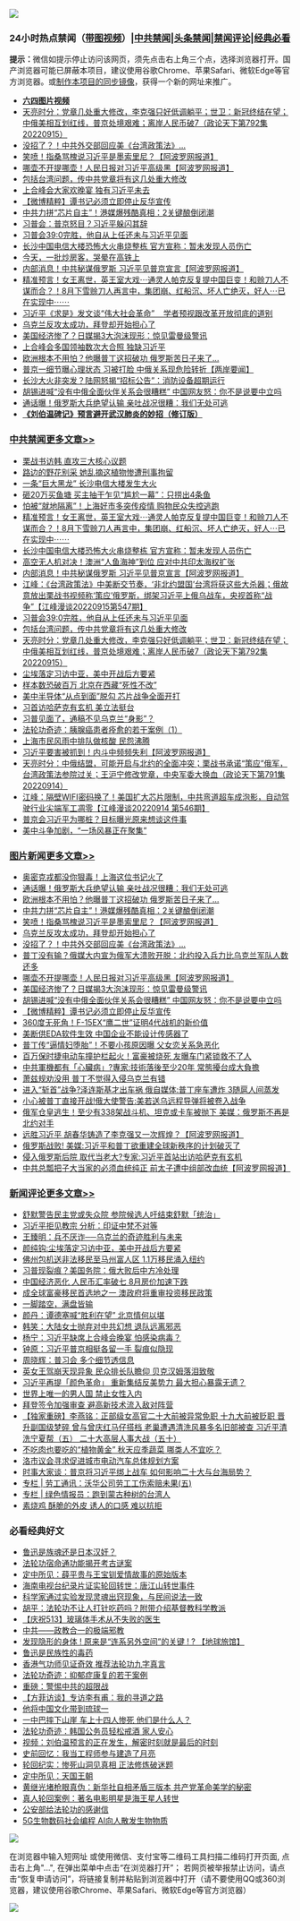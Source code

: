 ![](https://raw.githubusercontent.com/jsvpn/jsproxy/dev/64photo/fqnews-qr.jpg)

<div id="tt">
<h3>24小时热点禁闻（<a href="https://aaa.v2dns.tk/?QAjUl=BgRp5UNKRn&T5Vk=fPVH&Q59Ab=WxGE" target="_blank">带图视频</a>）|<a href="#%E4%B8%AD%E5%85%B1%E7%A6%81%E9%97%BB%E6%9B%B4%E5%A4%9A%E6%96%87%E7%AB%A0">中共禁闻</a>|<a href="#%E5%9B%BE%E7%89%87%E6%96%B0%E9%97%BB%E6%9B%B4%E5%A4%9A%E6%96%87%E7%AB%A0">头条禁闻</a>|<a href="#%E6%96%B0%E9%97%BB%E8%AF%84%E8%AE%BA%E6%9B%B4%E5%A4%9A%E6%96%87%E7%AB%A0">禁闻评论|<a href="#%E5%BF%85%E7%9C%8B%E7%BB%8F%E5%85%B8%E5%A5%BD%E6%96%87">经典必看</a></h3>
<div><b>提示：</b>微信如提示停止访问该网页，须先点击右上角三个点，选择浏览器打开。国产浏览器可能已屏蔽本项目，建议使用谷歌Chrome、苹果Safari、微软Edge等官方浏览器。或<a href="%E5%88%B6%E4%BD%9Cgit%E7%A6%81%E9%97%BB%E9%95%9C%E5%83%8F.md">制作本项目的同步镜像</a>，获得一个新的网址来推广。</div>
<ul>
<li><b><a href="http://d2.v2rss.gq/64.mp4" target="_blank">六四图片视频</a></b></li>
<li><a href="/cbnews/20220916/1785258.md">天亮时分：党章几处重大修改，李克强只好低调躺平；世卫：新冠终结在望；中俄美相互划红线，普京处境艰难；离岸人民币破7（政论天下第792集 20220915）</a></li>
<li><a href="/topimagenews/20220916/1785320.md">没招了？！中共外交部回应美《台湾政策法》…</a></li>
<li><a href="/topimagenews/20220916/1785329.md">笑喷！指桑骂槐说习近平是墨索里尼？【阿波罗网报道】</a></li>
<li><a href="/topimagenews/20220916/1785313.md">哪壶不开提哪壶！人民日报对习近平高级黑【阿波罗网报道】</a></li>
<li><a href="/cbnews/20220916/1785259.md">包括台湾问题，传中共党章将有这几处重大修改</a></li>
<li><a href="/headline/20220916/1785438.md">上合峰会大家欢晚宴 独有习近平未去</a></li>
<li><a href="/topimagenews/20220916/1785297.md">【微博精粹】谭书记必须立即停止反华宣传</a></li>
<li><a href="/topimagenews/20220916/1785365.md">中共力拼“芯片自主”！港媒爆残酷真相：2关键酿倒闭潮</a></li>
<li><a href="/comments/20220916/1785457.md">习普会：普京怒目？习近平躲闪其辞</a></li>
<li><a href="/cbnews/20220916/1785298.md">习普会39:0完胜，他自从上任还未与习近平见面</a></li>
<li><a href="/cbnews/20220916/1785433.md">长沙中国电信大楼恐怖大火串烧整栋 官方宣称：暂未发现人员伤亡</a></li>
<li><a href="/cnnews/20220917/1785625.md">今天，一批炒房客，哭晕在高铁上</a></li>
<li><a href="/cbnews/20220916/1785330.md">内部消息！中共秘谋俄罗斯 习近平见普京宣言【阿波罗网报道】</a></li>
<li><a href="/comments/20220916/1785469.md">精准预言！女王离世，英王室大戏⋯通灵人帕克反复提中国巨变！和赊刀人不谋而合？！8月下雪赊刀人再言中，集团崩、红船沉、坏人亡绝灭，好人⋯已在实现中⋯⋯</a></li>
<li><a href="/ssgc/20220916/1785409.md">习近平《求是》发文谈“伟大社会革命”    学者预视跟改革开放彻底的道别</a></li>
<li><a href="/topimagenews/20220916/1785327.md">乌克兰反攻太成功，拜登却开始担心了</a></li>
<li><a href="/topimagenews/20220916/1785312.md">美国经济惨了？日媒揭3大泡沫现形：惊见雷曼级警讯</a></li>
<li><a href="/cnnews/20220917/1785570.md">上合峰会多国领袖数次大合照 独缺习近平</a></li>
<li><a href="/topimagenews/20220916/1785447.md">欧洲根本不用怕？他曝普丁这招破功 俄罗斯苦日子来了…</a></li>
<li><a href="/bannedvideo/20220916/1785434.md">普京一细节曝心理状态 习被打脸 中俄关系现危险转折【两岸要闻】</a></li>
<li><a href="/cnnews/20220916/1785507.md">长沙大火非突发？陆网怒揭“招标公告”：消防设备超期运行</a></li>
<li><a href="/topimagenews/20220916/1785307.md">胡锡进喊“没有中俄全面伙伴关系会很糟糕” 中国网友怒：你不是说要中立吗</a></li>
<li><a href="/topimagenews/20220916/1785518.md">通话曝！俄罗斯大兵绝望认输 亲吐战况很糟：我们无处可逃</a></li>
<li><b><a href="/comments/20200207/1272816.md" target="_blank">《刘伯温碑记》预言避开武汉肺炎的妙招（修订版）</a></b></li>
</ul>
</div>

<div class="catlist">
<h3><a href="/cbnews/" target="_blank">中共禁闻</a><span><a href="/cbnews/" target="_blank" rel="nofollow">更多文章>></a></span></h3>
<ul>
<li><a href="/cbnews/20220917/1785647.md" target="_blank">栗战书访韩 直攻三大核心议题</a></li>
<li><a href="/cbnews/20220917/1785622.md" target="_blank">路边的野花别采 她乱摘这植物惨遭刑事拘留</a></li>
<li><a href="/cbnews/20220917/1785569.md" target="_blank">一条“巨大黑龙” 长沙电信大楼发生大火</a></li>
<li><a href="/cbnews/20220916/1785519.md" target="_blank">砸20万买鱼塘 买主抽干乍见“尴尬一幕”：只捞出4条鱼</a></li>
<li><a href="/cbnews/20220916/1785506.md" target="_blank">怕被“就地隔离”！上海好市多突传疫情 购物民众失控逃跑</a></li>
<li><a href="/comments/20220916/1785469.md" target="_blank">精准预言！女王离世，英王室大戏⋯通灵人帕克反复提中国巨变！和赊刀人不谋而合？！8月下雪赊刀人再言中，集团崩、红船沉、坏人亡绝灭，好人⋯已在实现中⋯⋯</a></li>
<li><a href="/cbnews/20220916/1785433.md" target="_blank">长沙中国电信大楼恐怖大火串烧整栋 官方宣称：暂未发现人员伤亡</a></li>
<li><a href="/cbnews/20220916/1785359.md" target="_blank">高空无人机对决！澳洲“人鱼海神”到位 应对中共印太海权扩张</a></li>
<li><a href="/cbnews/20220916/1785330.md" target="_blank">内部消息！中共秘谋俄罗斯 习近平见普京宣言【阿波罗网报道】</a></li>
<li><a href="/cbnews/20220916/1785304.md" target="_blank">江峰：《台湾政策法》中美断交节奏，‘非北约盟国’台湾将获这些大杀器；俄故意放出栗战书视频称‘策应’俄罗斯，绑架习近平上俄乌战车，央视首称“战争”【江峰漫谈20220915第547期】</a></li>
<li><a href="/cbnews/20220916/1785298.md" target="_blank">习普会39:0完胜，他自从上任还未与习近平见面</a></li>
<li><a href="/cbnews/20220916/1785259.md" target="_blank">包括台湾问题，传中共党章将有这几处重大修改</a></li>
<li><a href="/cbnews/20220916/1785258.md" target="_blank">天亮时分：党章几处重大修改，李克强只好低调躺平；世卫：新冠终结在望；中俄美相互划红线，普京处境艰难；离岸人民币破7（政论天下第792集 20220915）</a></li>
<li><a href="/cbnews/20220916/1785228.md" target="_blank">尘埃落定习访中亚，美中开战后方要紧</a></li>
<li><a href="/cbnews/20220916/1785151.md" target="_blank">样本数恐破百万 北京在西藏“死性不改”</a></li>
<li><a href="/cbnews/20220916/1785150.md" target="_blank">美中半导体“从点到面”脱勾 芯片战争全面开打</a></li>
<li><a href="/cbnews/20220916/1785120.md" target="_blank">习首访哈萨克有玄机 美立法挺台</a></li>
<li><a href="/cbnews/20220915/1785108.md" target="_blank">习普见面了，通稿不见乌克兰“身影”？</a></li>
<li><a href="/cbnews/20220915/1785047.md" target="_blank">法轮功奇迹：胰腺癌患者痊愈的若干案例（1）</a></li>
<li><a href="/cbnews/20220915/1784967.md" target="_blank">上海市民风雨中排队做核酸 民怨沸腾</a></li>
<li><a href="/cbnews/20220915/1784955.md" target="_blank">习近平要害被抓到！内斗中频频失利【阿波罗网报道】</a></li>
<li><a href="/cbnews/20220915/1784916.md" target="_blank">天亮时分：中俄结盟，可能开启与北约的全面冲突；栗战书承诺“策应”俄军，台湾政策法参院过关；王沪宁修改党章，中央军委大换血（政论天下第791集 20220914）</a></li>
<li><a href="/cbnews/20220915/1784915.md" target="_blank">江峰：隔壁WIFI密码换了！美国扩大芯片限制，中共弯道超车成泡影，自动驾驶行业尖端军工凋零【江峰漫谈20220914 第546期】</a></li>
<li><a href="/cbnews/20220915/1784875.md" target="_blank">普京会习近平为哪桩？目标曝光原来想谈这件事</a></li>
<li><a href="/cbnews/20220915/1784831.md" target="_blank">美中斗争加剧，“一场风暴正在聚集”</a></li>

</ul>
</div>
<div class="catlist">
<h3><a href="/topimagenews/" target="_blank">图片新闻</a><span><a href="/topimagenews/" target="_blank" rel="nofollow">更多文章>></a></span></h3>
<ul>
<li><a href="/topimagenews/20220917/1785704.md" target="_blank">奥密克戎都没你狠毒！上海这位书记火了</a></li>
<li><a href="/topimagenews/20220916/1785518.md" target="_blank">通话曝！俄罗斯大兵绝望认输 亲吐战况很糟：我们无处可逃</a></li>
<li><a href="/topimagenews/20220916/1785447.md" target="_blank">欧洲根本不用怕？他曝普丁这招破功 俄罗斯苦日子来了…</a></li>
<li><a href="/topimagenews/20220916/1785365.md" target="_blank">中共力拼“芯片自主”！港媒爆残酷真相：2关键酿倒闭潮</a></li>
<li><a href="/topimagenews/20220916/1785329.md" target="_blank">笑喷！指桑骂槐说习近平是墨索里尼？【阿波罗网报道】</a></li>
<li><a href="/topimagenews/20220916/1785327.md" target="_blank">乌克兰反攻太成功，拜登却开始担心了</a></li>
<li><a href="/topimagenews/20220916/1785320.md" target="_blank">没招了？！中共外交部回应美《台湾政策法》…</a></li>
<li><a href="/topimagenews/20220916/1785314.md" target="_blank">普丁没有输？俄媒大内宣为俄军大溃败开脱：北约投入兵力比乌克兰军队人数还多</a></li>
<li><a href="/topimagenews/20220916/1785313.md" target="_blank">哪壶不开提哪壶！人民日报对习近平高级黑【阿波罗网报道】</a></li>
<li><a href="/topimagenews/20220916/1785312.md" target="_blank">美国经济惨了？日媒揭3大泡沫现形：惊见雷曼级警讯</a></li>
<li><a href="/topimagenews/20220916/1785307.md" target="_blank">胡锡进喊“没有中俄全面伙伴关系会很糟糕” 中国网友怒：你不是说要中立吗</a></li>
<li><a href="/topimagenews/20220916/1785297.md" target="_blank">【微博精粹】谭书记必须立即停止反华宣传</a></li>
<li><a href="/topimagenews/20220916/1785282.md" target="_blank">360度无死角！F-15EX“鹰二世”证明4代战机的新价值</a></li>
<li><a href="/topimagenews/20220916/1785212.md" target="_blank">美断供EDA软件生效 中国企业不能设计传感器了</a></li>
<li><a href="/topimagenews/20220915/1785099.md" target="_blank">普丁传“逼情妇堕胎”！不要小孩原因曝 父女恋关系急恶化</a></li>
<li><a href="/topimagenews/20220915/1785074.md" target="_blank">百万保时捷电动车撞护栏起火！富豪被烧死 友曝车门紧锁救不了人</a></li>
<li><a href="/topimagenews/20220915/1785032.md" target="_blank">中共軍機都有「心臟病」?專家:技術落後至少20年 常態擾台成大負擔</a></li>
<li><a href="/topimagenews/20220915/1785026.md" target="_blank">萧兹规劝没用 普丁不觉得入侵乌克兰有错</a></li>
<li><a href="/topimagenews/20220915/1785025.md" target="_blank">进入“斩首”战争?泽连斯基才出车祸 俄自媒体:普丁座车遭炸 3随扈人间蒸发</a></li>
<li><a href="/topimagenews/20220915/1785015.md" target="_blank">小心被普丁直接开战!俄大使警告:美若送乌远程导弹将被卷入战争</a></li>
<li><a href="/topimagenews/20220915/1785006.md" target="_blank">俄军仓皇逃生！至少有338架战斗机、坦克或卡车被抛下 美媒：俄罗斯不再是北约对手</a></li>
<li><a href="/topimagenews/20220915/1784959.md" target="_blank">远胜习近平 胡春华铸造了李克强又一次辉煌？【阿波罗网报道】</a></li>
<li><a href="/topimagenews/20220915/1784958.md" target="_blank">俄罗斯战败! 美媒:习近平和普丁欲重建全球新秩序的计划破灭了</a></li>
<li><a href="/topimagenews/20220915/1784954.md" target="_blank">侵入俄罗斯后院 取代当老大?专家:习近平首站出访哈萨克有玄机</a></li>
<li><a href="/topimagenews/20220915/1784935.md" target="_blank">中共总瓢把子大当家的必须血统纯正 前太子遭中组部改血统【阿波罗网报道】</a></li>

</ul>
</div>
<div class="catlist">
<h3><a href="/comments/" target="_blank">新闻评论</a><span><a href="/comments/" target="_blank" rel="nofollow">更多文章>></a></span></h3>
<ul>
<li><a href="/comments/20220917/1785713.md" target="_blank">舒默警告民主党或失众院 参院候选人吁结束舒默「统治」</a></li>
<li><a href="/comments/20220917/1785712.md" target="_blank">习近平拒见教宗 分析：印证中梵不对等</a></li>
<li><a href="/comments/20220917/1785706.md" target="_blank">王臻明：兵不厌诈──乌克兰的奇迹胜利与未来</a></li>
<li><a href="/comments/20220917/1785705.md" target="_blank">颜纯钩:尘埃落定习访中亚，美中开战后方要紧</a></li>
<li><a href="/comments/20220917/1785699.md" target="_blank">佛州包机送非法移民至马州富人区 1.1万移民涌入纽约</a></li>
<li><a href="/comments/20220917/1785698.md" target="_blank">习普现裂痕？美国务院：俄大败后中方冷处理</a></li>
<li><a href="/comments/20220917/1785666.md" target="_blank">中国经济恶化 人民币汇率破七 8月房价加速下跌</a></li>
<li><a href="/comments/20220917/1785665.md" target="_blank">成全球富豪移民首选地之一 澳政府将重审投资移民政策</a></li>
<li><a href="/comments/20220917/1785655.md" target="_blank">一脚踏空，满盘皆输</a></li>
<li><a href="/comments/20220917/1785653.md" target="_blank">颜丹：谭德塞喊“胜利在望” 北京情何以堪</a></li>
<li><a href="/comments/20220917/1785652.md" target="_blank">韩笑：大陆女士抛弃对中共幻想 退队远离邪恶</a></li>
<li><a href="/comments/20220917/1785651.md" target="_blank">杨宁：习近平缺席上合峰会晚宴 怕感染病毒？</a></li>
<li><a href="/comments/20220917/1785650.md" target="_blank">钟原：习近平普京相挺各留一手 裂痕似隐现</a></li>
<li><a href="/comments/20220917/1785649.md" target="_blank">周晓辉：普习会 多个细节透信息</a></li>
<li><a href="/comments/20220917/1785645.md" target="_blank">英女王驾崩天现异象 民众排长队瞻仰 贝克汉姆落泪致敬</a></li>
<li><a href="/comments/20220917/1785638.md" target="_blank">习近平再提「颜色革命」 重新集结反美势力 最大担心暴露无遗？</a></li>
<li><a href="/comments/20220917/1785637.md" target="_blank">世界上唯一的男人国 禁止女性入内</a></li>
<li><a href="/comments/20220917/1785609.md" target="_blank">拜登签令加强审查 避高新技术流入敌对阵营</a></li>
<li><a href="/comments/20220917/1785588.md" target="_blank">【独家重磅】李燕铭：正部级女高官二十大前被异常免职 十九大前被贬职 晋升副国级梦碎 曾与曾庆红马仔搭档 老巢遭遇清洗风暴多名旧部被查 习近平清洗宁夏帮（五） 二十大高层人事大战（五十）</a></li>
<li><a href="/comments/20220917/1785587.md" target="_blank">不吃肉也要吃的“植物黄金” 秋天应季蔬菜 哪类人不宜吃？</a></li>
<li><a href="/comments/20220917/1785586.md" target="_blank">洛市议会寻求促进城市电动汽车总体规划方案</a></li>
<li><a href="/comments/20220917/1785576.md" target="_blank">时事大家谈：普京将习近平绑上战车 如何影响二十大与台海局势？</a></li>
<li><a href="/comments/20220916/1785525.md" target="_blank">专栏 | 劳工通讯：沃华公司劳工工伤索赔未果(五)</a></li>
<li><a href="/comments/20220916/1785509.md" target="_blank">专栏 | 绿色情报员：跑到蒙古种树的台湾人</a></li>
<li><a href="/comments/20220916/1785499.md" target="_blank">素烧鸡 酥脆的外皮 诱人的口感 难以抗拒</a></li>

</ul>
</div>

<div class="catlist">
<h3>必看经典好文</h3>
<ul>
<li><a href="/comments/20220814/1771410.md" target="_blank">鲁迅是族魂还是日本汉奸？</a></li>
<li><a href="/tculture/20121025/73079.md" target="_blank">法轮功宿命通功能揭开考古谜案</a></li>
<li><a href="/comments/20200616/1345658.md" target="_blank">定中所见：薛平贵与王宝钏爱情故事的原始版本</a></li>
<li><a href="/aomi/life/20150328/379826.md" target="_blank">海南电视台纪录片证实轮回转世：唐江山转世事件</a></li>
<li><a href="/comments/20200921/1400587.md" target="_blank">科学家通过实验发现灵魂出窍现象，与民间说法一致</a></li>
<li><a href="/cbnews/20190215/1081272.md" target="_blank">胡平：法轮功不让人打针吃药吗？附带介绍基督教科学教派</a></li>
<li><a href="/cbnews/20210526/1554325.md" target="_blank">【庆祝513】玻璃体手术从不失败的医生</a></li>
<li><a href="/comments/20220331/1712636.md" target="_blank">中共——政教合一的极端邪教</a></li>
<li><a href="/bannedvideo/20220611/1744386.md" target="_blank">发现隐形的身体 ! 原来是“连系另外空间”的关键 ! ? 【地球旅馆】</a></li>
<li><a href="/lishi/20130311/666695.md" target="_blank">鲁迅是民族性的毒药</a></li>
<li><a href="/comments/20200517/1330064.md" target="_blank">香港气功师见证奇效 推荐法轮功九字真言</a></li>
<li><a href="/cbnews/20220708/1755180.md" target="_blank">法轮功奇迹：抑郁症康复的若干案例</a></li>
<li><a href="/comments/20200717/1362287.md" target="_blank">重磅：警惕中共的超限战</a></li>
<li><a href="/comments/20210804/1600181.md" target="_blank">【方菲访谈】专访李有甫：我的寻道之路</a></li>
<li><a href="/bannedvideo/20220425/1724098.md" target="_blank">他将中国文化带到琉球一</a></li>
<li><a href="/cbnews/20200611/1343057.md" target="_blank">一中巴摔下山崖 车上十四人惨死 他们是什么人？</a></li>
<li><a href="/comments/20220710/1756469.md" target="_blank">法轮功奇迹：韩国公务员轻松戒酒 家人安心</a></li>
<li><a href="/comments/20200628/1351782.md" target="_blank">视频：刘伯温预言的正在发生，解密时刻就是最后的时刻</a></li>
<li><a href="/aomi/history/20141104/323033.md" target="_blank">史前回忆：我当工程师参与建造了月亮</a></li>
<li><a href="/tculture/xiulian/20180114/885650.md" target="_blank">轮回纪实：惨死山洞见真相 正法修炼破迷题</a></li>
<li><a href="/tculture/xiulian/20151111/470021.md" target="_blank">定中所见：天国王朝</a></li>
<li><a href="/lifebaike/20180921/1001174.md" target="_blank">黄继光堵枪眼真伪：新华社自相矛盾三版本 共产党革命美学的秘密</a></li>
<li><a href="/comments/20200523/1332915.md" target="_blank">真人轮回案例：著名电影明星是海王星人转世</a></li>
<li><a href="/aomi/history/20210111/1465363.md" target="_blank">公安部给法轮功的感谢信</a></li>
<li><a href="/topimagenews/20200527/1335347.md" target="_blank">5G生物数码社会编程 AI向人散发生物物质</a></li>

</ul>
</div>

![](https://raw.githubusercontent.com/jsvpn/jsproxy/dev/64photo/fqnews-qr.jpg)

在浏览器中输入短网址 或使用微信、支付宝等二维码工具扫描二维码打开页面, 点击右上角"...", 在弹出菜单中点击“在浏览器打开”； 若网页被举报禁止访问，请点击“恢复申请访问”，将链接复制并粘贴到浏览器中打开（请不要使用QQ或360浏览器，建议使用谷歌Chrome、苹果Safari、微软Edge等官方浏览器）

![](https://raw.githubusercontent.com/jsvpn/jsproxy/dev/64photo/wx.jpg)